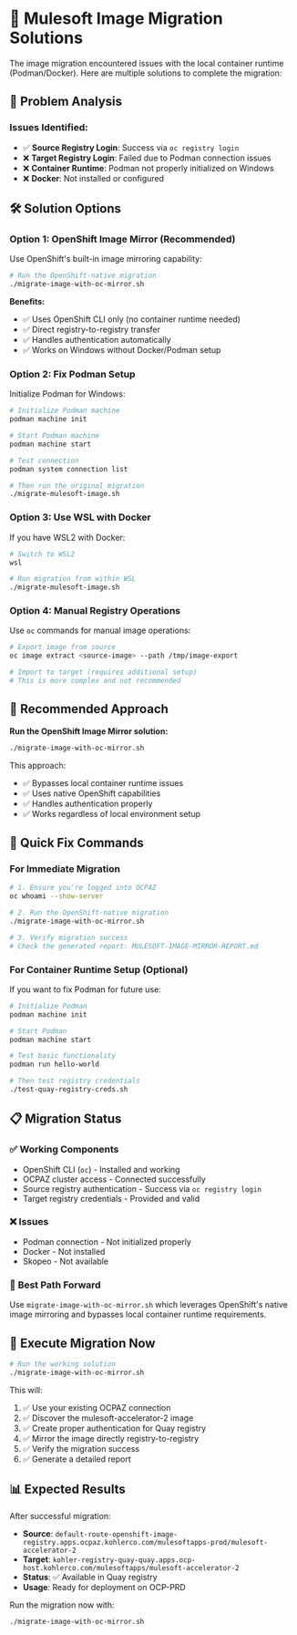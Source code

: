 # 🚀 Mulesoft Image Migration Solutions

The image migration encountered issues with the local container runtime (Podman/Docker). Here are multiple solutions to complete the migration:

## 🎯 **Problem Analysis**

### Issues Identified:
- ✅ **Source Registry Login**: Success via `oc registry login`
- ❌ **Target Registry Login**: Failed due to Podman connection issues
- ❌ **Container Runtime**: Podman not properly initialized on Windows
- ❌ **Docker**: Not installed or configured

## 🛠️ **Solution Options**

### **Option 1: OpenShift Image Mirror (Recommended)**

Use OpenShift's built-in image mirroring capability:

```bash
# Run the OpenShift-native migration
./migrate-image-with-oc-mirror.sh
```

**Benefits:**
- ✅ Uses OpenShift CLI only (no container runtime needed)
- ✅ Direct registry-to-registry transfer
- ✅ Handles authentication automatically
- ✅ Works on Windows without Docker/Podman setup

### **Option 2: Fix Podman Setup**

Initialize Podman for Windows:

```bash
# Initialize Podman machine
podman machine init

# Start Podman machine
podman machine start

# Test connection
podman system connection list

# Then run the original migration
./migrate-mulesoft-image.sh
```

### **Option 3: Use WSL with Docker**

If you have WSL2 with Docker:

```bash
# Switch to WSL2
wsl

# Run migration from within WSL
./migrate-mulesoft-image.sh
```

### **Option 4: Manual Registry Operations**

Use `oc` commands for manual image operations:

```bash
# Export image from source
oc image extract <source-image> --path /tmp/image-export

# Import to target (requires additional setup)
# This is more complex and not recommended
```

## 🎯 **Recommended Approach**

**Run the OpenShift Image Mirror solution:**

```bash
./migrate-image-with-oc-mirror.sh
```

This approach:
- ✅ Bypasses local container runtime issues
- ✅ Uses native OpenShift capabilities
- ✅ Handles authentication properly
- ✅ Works regardless of local environment setup

## 🔧 **Quick Fix Commands**

### **For Immediate Migration**

```bash
# 1. Ensure you're logged into OCPAZ
oc whoami --show-server

# 2. Run the OpenShift-native migration
./migrate-image-with-oc-mirror.sh

# 3. Verify migration success
# Check the generated report: MULESOFT-IMAGE-MIRROR-REPORT.md
```

### **For Container Runtime Setup (Optional)**

If you want to fix Podman for future use:

```bash
# Initialize Podman
podman machine init

# Start Podman
podman machine start

# Test basic functionality
podman run hello-world

# Then test registry credentials
./test-quay-registry-creds.sh
```

## 📋 **Migration Status**

### ✅ **Working Components**
- OpenShift CLI (`oc`) - Installed and working
- OCPAZ cluster access - Connected successfully
- Source registry authentication - Success via `oc registry login`
- Target registry credentials - Provided and valid

### ❌ **Issues**
- Podman connection - Not initialized properly
- Docker - Not installed
- Skopeo - Not available

### 🎯 **Best Path Forward**
Use `migrate-image-with-oc-mirror.sh` which leverages OpenShift's native image mirroring and bypasses local container runtime requirements.

## 🚀 **Execute Migration Now**

```bash
# Run the working solution
./migrate-image-with-oc-mirror.sh
```

This will:
1. ✅ Use your existing OCPAZ connection
2. ✅ Discover the mulesoft-accelerator-2 image
3. ✅ Create proper authentication for Quay registry
4. ✅ Mirror the image directly registry-to-registry
5. ✅ Verify the migration success
6. ✅ Generate a detailed report

## 📊 **Expected Results**

After successful migration:
- **Source**: `default-route-openshift-image-registry.apps.ocpaz.kohlerco.com/mulesoftapps-prod/mulesoft-accelerator-2`
- **Target**: `kohler-registry-quay-quay.apps.ocp-host.kohlerco.com/mulesoftapps/mulesoft-accelerator-2`
- **Status**: ✅ Available in Quay registry
- **Usage**: Ready for deployment on OCP-PRD

Run the migration now with:
```bash
./migrate-image-with-oc-mirror.sh
```
